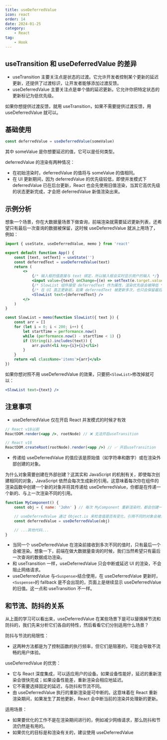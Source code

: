 ```yaml
---
title: useDeferredValue
icon: react
order: 14
date: 2024-01-25
category:
    - React
tag:
    - Hook
---
```


## useTransition 和 useDeferredValue 的差异

- useTransition 主要关注点是状态的过渡。它允许开发者控制某个更新的延迟更新，还提供了过渡标识，让开发者能够添加过渡反馈。
- useDeferredValue 主要关注点是单个值的延迟更新。它允许你把特定状态的更新标记为低优先级。

如果你想提供过渡反馈，就用 useTransition，如果不需要提供过渡反馈，用 useDeferredValue 就可以。

## 基础使用

```jsx
const deferredValue = useDeferredValue(someValue)
```

其中 someValue 是你想要延迟的值，它可以是任何类型。

deferredValue 的渲染有两种情况：

- 在初始渲染时，deferredValue 的值将与 someValue 的值相同。
- 在 UI 更新期间，因为 deferredValue 的优先级较低，即使并发模式下 deferredValue 已在后台更新，React 也会先使用旧值渲染，当其它高优先级的状态更新完成，才会把 deferredValue 新值渲染出来。

## 示例分析

想象一个场景，你在大数据量场景下做查询，前端渲染就需要延迟更新列表，还希望只有最后一次查询的数据被保留，这时候 useDeferredValue 就派上用场了，例如：

```jsx
import { useState, useDeferredValue, memo } from 'react'

export default function App() {
    const [text, setText] = useState('')
    const deferredText = useDeferredValue(text)
    return (
        <>
            {/* 输入框的值直接与 text 绑定，所以输入框会实时显示用户的输入 */}
            <input value={text} onChange={(e) => setText(e.target.value)} />
            {/* SlowList 组件接受 deferredText 作为属性，渲染优先级会被降低 */}
            {/* 在 UI 真正更新前，如果 deferredText 被更新多次，也只会保留最后一次的结果 */}
            <SlowList text={deferredText} />
        </>
    )
}

const SlowList = memo(function SlowList({ text }) {
    const arr = []
    for (let i = 0; i < 200; i++) {
        let startTime = performance.now()
        while (performance.now() - startTime < 1) {}
        if (String(i).includes(text)) {
            arr.push(<li key={i}>{i}</li>)
        }
    }
    return <ul className='items'>{arr}</ul>
})
```

如果你想对照不用 useDeferredValue 的效果，只要把`<SlowList>`修改掉就可以：

```jsx
<SlowList text={text} />
```

## 注意事项

- useDeferredValue 仅在开启 React 并发模式的时候才有效

```jsx
// React v18以前
ReactDOM.render(<app />, rootNode) // ❌ 无法开启useTransition

// React v18
ReactDOM.createRoot(rootNode).render(<app />) // ✅ 开启useTransition
```

- 传递给 useDeferredValue 的值应该是原始值（如字符串和数字）或在渲染外部创建的对象。

为什么对象需要创建在外部创建？这其实和 JavaScript 的机制有关，即使每次创建相同的对象，JavaScript 依然会每次生成新的引用。这意味着每次你在组件的渲染函数中创建一个新的对象并将其传递给 useDeferredValue，你都是在传递一个新的、与上一次渲染不同的引用。

```jsx
function MyComponent() {
    const obj = { name: 'John' } // 每次 MyComponent 重新渲染时，都会创建一个新的 obj 对象，它们的引用是不同的

    // useDeferredValue 通过 Object.is 来检查值是否有变化，引用不同的对象会被当作不同的值
    const deferredValue = useDeferredValue(obj)

    // ...其他代码...
}
```

- 当同一个 useDeferredValue 在渲染前接收到多次不同的值时，只有最后一个会被渲染。想象一下，前端在做大数据量查询的时候，我们当然希望只有最后一次查询的数据成功渲染。
- 和 useTransition 一样，useDeferredValue 只会中断或延迟 UI 的渲染，不会阻止网络请求。
- useDeferredValue 与`<Suspense>`结合使用，在 useDeferredValue 更新时，`<Suspense>`的 fallback 是不会出现的，页面上是继续显示 useDeferredValue 的旧值。这一点和 useTransition 不一样。

## 和节流、防抖的关系

从上面的学习可以看出来，useDeferredValue 在某些场景下是可以替换掉节流和防抖的，我们先来分析它们各自的特性，然后看看它们分别适用什么场景？

防抖与节流的局限性：

- 这两种方法都是为了控制函数的执行频率，但它们是阻塞的，可能会导致不流畅的用户体验。

useDeferredValue 的优势：

- 它与 React 深度集成，可以适应用户的设备。如果设备性能好，延迟的重新渲染会很快完成；如果设备性能差，重新渲染会相应地延迟。
- 它不需要选择固定的延迟，与防抖和节流不同。
- 由 useDeferredValue 执行的重新渲染是可中断的。这意味着在 React 重新渲染期间，如果发生了其他更新，React 会中断当前的渲染并处理新的更新。

适用场景：

- 如果要优化的工作不是在渲染期间进行的，例如减少网络请求，那么防抖和节流仍然是有用的。
- 如果优化的目标是和渲染有关的，建议使用 useDeferredValue
